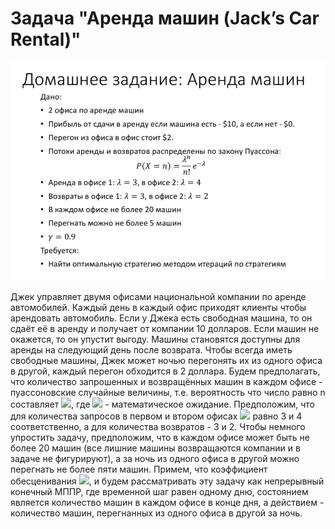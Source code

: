 # Задача "Аренда машин (Jack’s Car Rental)"
![Image of task](img/task.png)

Джек управляет двумя офисами национальной компании по аренде автомобилей. Каждый день в каждый офис приходят клиенты чтобы арендовать автомобиль. Если у Джека есть свободная машина, то он сдаёт её в аренду и получает от компании 10 долларов. Если машин не окажется, то он упустит выгоду. Машины становятся доступны для аренды на следующий день после возврата. Чтобы всегда иметь свободные машины, Джек может ночью перегонять их из одного офиса в другой, каждый перегон обходится в 2 доллара. Будем предполагать, что количество запрошенных и возвращённых машин в каждом офисе - пуассоновские случайные величины, т.е. вероятность что число равно n составляет <img src="https://render.githubusercontent.com/render/math?math=(\lambda^n/n!)e^{-\lambda}">, где <img src="https://render.githubusercontent.com/render/math?math=\lambda"> - математическое ожидание. Предположим, что для количества запросов в первом и втором офисах <img src="https://render.githubusercontent.com/render/math?math=\lambda"> равно 3 и 4 соответственно, а для количества возвратов - 3 и 2. Чтобы немного упростить задачу, предположим, что в каждом офисе может быть не более 20 машин (все лишние машины возвращаются компании и в задаче не фигурируют), а за ночь из одного офиса в другой можно перегнать не более пяти машин. Примем, что коэффициент обесценивания <img src="https://render.githubusercontent.com/render/math?math=\gamma = 0.9">, и будем рассматривать эту задачу как непрерывный конечный МППР, где временной шаг равен одному дню, состоянием является количество машин в каждом офисе в конце дня, а действием - количество машин, перегнанных из одного офиса в другой за ночь.
